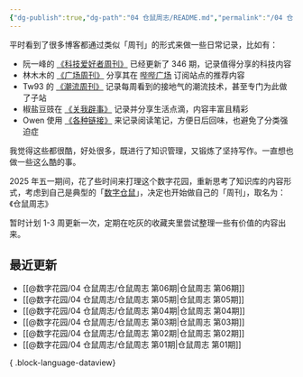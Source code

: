 ```yaml
---
{"dg-publish":true,"dg-path":"04 仓鼠周志/README.md","permalink":"/04 仓鼠周志/README/","created":"2025-05-04","updated":"2025-07-31"}
---
```



平时看到了很多博客都通过类似「周刊」的形式来做一些日常记录，比如有：

- 阮一峰的 [《科技爱好者周刊》](https://www.ruanyifeng.com/blog/weekly/) 已经更新了 346 期，记录值得分享的科技内容
- 林木木的 [《广场周刊》](https://immmmm.com/tags/%E5%91%A8%E5%88%8A/) 分享其在 [哔哔广场](https://immmmm.com/bbs/) 订阅站点的推荐内容
- Tw93 的 [《潮流周刊》](https://weekly.tw93.fun/) 记录每周看到的接地气的潮流技术，甚至专门为此做了子站
- 椒盐豆豉在 [《关我辟事》](https://blog.douchi.space/tags/%E5%85%B3%E6%88%91%E8%BE%9F%E4%BA%8B/) 记录并分享生活点滴，内容丰富且精彩
- Owen 使用 [《各种链接》](https://www.owenyoung.com/categories/journal/) 来记录阅读笔记，方便日后回味，也避免了分类强迫症

我觉得这些都很酷，好处很多，既进行了知识管理，又锻炼了坚持写作。一直想也做一些这么酷的事。

2025 年五一期间，花了些时间来打理这个数字花园，重新思考了知识库的内容形式，考虑到自己是典型的「[数字仓鼠](https://m.gmw.cn/2024-05/15/content_1303737454.htm)」，决定也开始做自己的「周刊」，取名为：《仓鼠周志》

暂时计划 1-3 周更新一次，定期在吃灰的收藏夹里尝试整理一些有价值的内容出来。

## 最近更新

- [[@数字花园/04 仓鼠周志/仓鼠周志 第06期\|仓鼠周志 第06期]]
- [[@数字花园/04 仓鼠周志/仓鼠周志 第05期\|仓鼠周志 第05期]]
- [[@数字花园/04 仓鼠周志/仓鼠周志 第04期\|仓鼠周志 第04期]]
- [[@数字花园/04 仓鼠周志/仓鼠周志 第03期\|仓鼠周志 第03期]]
- [[@数字花园/04 仓鼠周志/仓鼠周志 第02期\|仓鼠周志 第02期]]
- [[@数字花园/04 仓鼠周志/仓鼠周志 第01期\|仓鼠周志 第01期]]

{ .block-language-dataview}